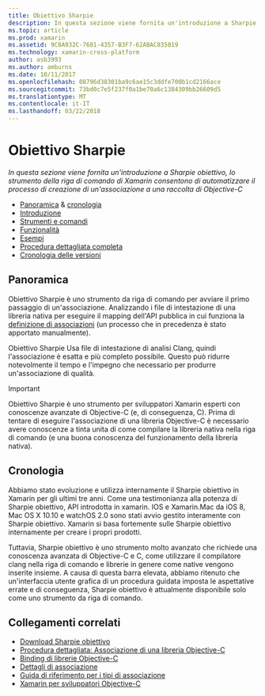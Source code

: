 ```yaml
---
title: Obiettivo Sharpie
description: In questa sezione viene fornita un'introduzione a Sharpie obiettivo, lo strumento della riga di comando di Xamarin consentono di automatizzare il processo di creazione di un'associazione a una raccolta di Objective-C
ms.topic: article
ms.prod: xamarin
ms.assetid: 9C0A932C-7601-4357-B3F7-62ABAC835019
ms.technology: xamarin-cross-platform
author: asb3993
ms.author: amburns
ms.date: 10/11/2017
ms.openlocfilehash: 08796d38301ba9c6ae15c3ddfe700b1cd2166ace
ms.sourcegitcommit: 73bd0c7e5f237f0a1be70a6c1384309bb26609d5
ms.translationtype: MT
ms.contentlocale: it-IT
ms.lasthandoff: 03/22/2018
---
```

# <a name="objective-sharpie"></a>Obiettivo Sharpie

_In questa sezione viene fornita un'introduzione a Sharpie obiettivo, lo strumento della riga di comando di Xamarin consentono di automatizzare il processo di creazione di un'associazione a una raccolta di Objective-C_

- [Panoramica](#overview) & [cronologia](#history)
- [Introduzione](get-started.md)
- [Strumenti e comandi](tools.md)
- [Funzionalità](platform/index.md)
- [Esempi](examples/index.md)
- [Procedura dettagliata completa](~/ios/platform/binding-objective-c/walkthrough.md)
- [Cronologia delle versioni](releases.md)

## <a name="overview"></a>Panoramica

Obiettivo Sharpie è uno strumento da riga di comando per avviare il primo passaggio di un'associazione.
Analizzando i file di intestazione di una libreria nativa per eseguire il mapping dell'API pubblica in cui funziona la [definizione di associazioni](~/cross-platform/macios/binding/objective-c-libraries.md#The_API_definition_file) (un processo che in precedenza è stato apportato manualmente).

Obiettivo Sharpie Usa file di intestazione di analisi Clang, quindi l'associazione è esatta e più completo possibile. Questo può ridurre notevolmente il tempo e l'impegno che necessario per produrre un'associazione di qualità.

> [!IMPORTANT]
> Obiettivo Sharpie è uno strumento per sviluppatori Xamarin esperti con conoscenze avanzate di Objective-C (e, di conseguenza, C). Prima di tentare di eseguire l'associazione di una libreria Objective-C è necessario avere conoscenze a tinta unita di come compilare la libreria nativa nella riga di comando (e una buona conoscenza del funzionamento della libreria nativa).

## <a name="history"></a>Cronologia

Abbiamo stato evoluzione e utilizza internamente il Sharpie obiettivo in Xamarin per gli ultimi tre anni. Come una testimonianza alla potenza di Sharpie obiettivo, API introdotta in xamarin. IOS e Xamarin.Mac da iOS 8, Mac OS X 10.10 e watchOS 2.0 sono stati avvio gestito interamente con Sharpie obiettivo. Xamarin si basa fortemente sulle Sharpie obiettivo internamente per creare i propri prodotti.

Tuttavia, Sharpie obiettivo è uno strumento molto avanzato che richiede una conoscenza avanzata di Objective-C e C, come utilizzare il compilatore clang nella riga di comando e librerie in genere come native vengono inserite insieme. A causa di questa barra elevata, abbiamo ritenuto che un'interfaccia utente grafica di un procedura guidata imposta le aspettative errate e di conseguenza, Sharpie obiettivo è attualmente disponibile solo come uno strumento da riga di comando.

## <a name="related-links"></a>Collegamenti correlati

- [Download Sharpie obiettivo](https://dl.xamarin.com/objective-sharpie/ObjectiveSharpie.pkg)
- [Procedura dettagliata: Associazione di una libreria Objective-C](~/ios/platform/binding-objective-c/walkthrough.md)
- [Binding di librerie Objective-C](~/cross-platform/macios/binding/objective-c-libraries.md)
- [Dettagli di associazione](~/cross-platform/macios/binding/overview.md)
- [Guida di riferimento per i tipi di associazione](~/cross-platform/macios/binding/binding-types-reference.md)
- [Xamarin per sviluppatori Objective-C](~/ios/get-started/objective-c-developers/index.md)
